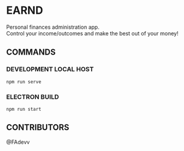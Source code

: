 # EARND 
Personal finances administration app.  
Control your income/outcomes and make the best out of your money!  

## COMMANDS

### DEVELOPMENT LOCAL HOST
    npm run serve

### ELECTRON BUILD 
    npm run start


## CONTRIBUTORS 
@FAdevv
